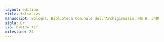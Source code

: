 ```yaml
---
layout: edition
title: folio 12v
manuscript: Bologna, Biblioteca Comunale dell'Archiginnasio, MS B. 3489
sigla: Br
iip: br012v.tif
milestone: 24
---
```


